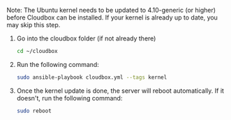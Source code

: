 Note: The Ubuntu kernel needs to be updated to 4.10-generic (or higher) before Cloudbox can be installed. If your kernel is already up to date, you may skip this step.

1. Go into the cloudbox folder (if not already there)

    ```bash
    cd ~/cloudbox
    ```

3. Run the following command:

    ```bash
    sudo ansible-playbook cloudbox.yml --tags kernel
    ```

4. Once the kernel update is done, the server will reboot automatically. If it doesn't, run the following command: 

    ```bash
    sudo reboot
     ```